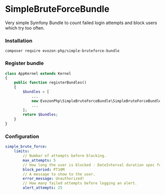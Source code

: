 # SimpleBruteForceBundle

Very simple Symfony Bundle to count failed login attempts and block users which try too often.

### Installation

```
composer require evozon-php/simple-bruteforce-bundle
```

### Register bundle

``` php
class AppKernel extends Kernel
{
    public function registerBundles()
    {
        $bundles = [
            ...
            new EvozonPhp\SimpleBruteForceBundle\SimpleBruteForceBundle(),
            ...
        ];
        return $bundles;
    }
}
```

### Configuration

``` yml
simple_brute_force:
    limits:
        // Number of attempts before blocking.
        max_attempts: 5
        // How long the user is blocked - DateInterval duration spec format (ISO 8601)
        block_period: PT10M
        // A message to show to the user.
        error_message: Unauthorized!
        // How many failed attempts before logging an alert.
        alert_attempts: 25
```

